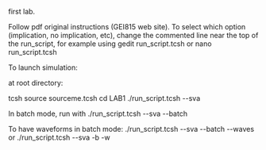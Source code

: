 first lab.

Follow pdf original instructions (GEI815 web site). To select which option (implication, no implication, etc),
change the commented line near the top of the run_script, for example using
gedit run_script.tcsh
or
nano run_script.tcsh



To launch simulation:

at root directory:

tcsh
source sourceme.tcsh
cd LAB1
./run_script.tcsh --sva


In batch mode, run with
./run_script.tcsh --sva --batch 

To have waveforms in batch mode:
./run_script.tcsh --sva --batch --waves
or
./run_script.tcsh --sva -b -w



